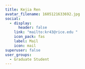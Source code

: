 ```yaml
---
title: Kejia Ren
avatar_filename: 1605121633692.jpg
social:
  - display:
      header: false
    link: "mailto:kr43@rice.edu "
    icon_pack: fas
    label: Mail
    icon: mail
superuser: false
user_groups:
  - Graduate Student
---
```

